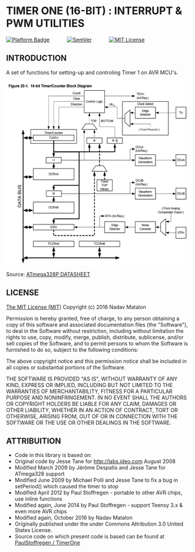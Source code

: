 # TIMER ONE (16-BIT) : INTERRUPT & PWM UTILITIES

[![Platform Badge](https://img.shields.io/badge/platform-AVR-orange.svg)](http://www.atmel.com/products/microcontrollers/avr/)
&nbsp;&nbsp;&nbsp;&nbsp;&nbsp;&nbsp;&nbsp;&nbsp;&nbsp;&nbsp;
[![SemVer](https://img.shields.io/badge/SemVer-1.0.0-brightgreen.svg)](http://semver.org/)
&nbsp;&nbsp;&nbsp;&nbsp;&nbsp;&nbsp;&nbsp;&nbsp;&nbsp;&nbsp;
[![MIT License](https://img.shields.io/badge/license-MIT-blue.svg)](https://opensource.org/licenses/MIT)

## INTRODUCTION

A set of functions for setting-up and controling Timer 1 on AVR MCU's.

<img src="extras/images/16_bit_timer_block_diagram.png" alt="16-BIT Timer Block Diagram" width="500" height="500">

Source: [ATmega328P DATASHEET](http://www.atmel.com/Images/Atmel-42735-8-bit-AVR-Microcontroller-ATmega328-328P_datasheet.pdf)

## LICENSE

[The MIT License (MIT)](https://opensource.org/licenses/MIT)
Copyright (c) 2016 Nadav Matalon

Permission is hereby granted, free of charge, to any person obtaining a copy of this software and associated documentation files (the "Software"), to deal in the Software without restriction, including without limitation the rights to use, copy, modify, merge, publish, distribute, sublicense, and/or sell copies of the Software, and to permit persons to whom the Software is furnished to do so, subject to the following conditions:

The above copyright notice and this permission notice shall be included in all copies or substantial portions of the Software.

THE SOFTWARE IS PROVIDED "AS IS", WITHOUT WARRANTY OF ANY KIND, EXPRESS OR IMPLIED, INCLUDING BUT NOT LIMITED TO THE WARRANTIES OF MERCHANTABILITY, FITNESS FOR A PARTICULAR PURPOSE AND NONINFRINGEMENT. IN NO EVENT SHALL THE AUTHORS OR COPYRIGHT HOLDERS BE LIABLE FOR ANY CLAIM, DAMAGES OR OTHER LIABILITY, WHETHER IN AN ACTION OF CONTRACT, TORT OR OTHERWISE, ARISING FROM, OUT OF OR IN CONNECTION WITH THE SOFTWARE OR THE USE OR OTHER DEALINGS IN THE SOFTWARE.


## ATTRIBUITION

* Code in this library is based on:
* Original code by Jesse Tane for http://labs.ideo.com August 2008
* Modified March 2009 by Jérôme Despatis and Jesse Tane for ATmega328 support
* Modified June 2009 by Michael Polli and Jesse Tane to fix a bug in setPeriod() which caused the timer to stop
* Modified April 2012 by Paul Stoffregen - portable to other AVR chips, use inline functions
* Modified again, June 2014 by Paul Stoffregen - support Teensy 3.x & even more AVR chips
* Modified again, October 2016 by Nadav Matalon 
* Originally published under the under Commons Attribution 3.0 United States License.
* Source code on which present code is based can be found at [PaulStoffregen / TimerOne](https://github.com/PaulStoffregen/TimerOne)